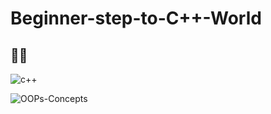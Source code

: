 # Beginner-step-to-C++-World
## 📸📸
![c++](https://user-images.githubusercontent.com/67586773/104596740-61c22d80-569a-11eb-86ae-afbf50980b64.png)

![OOPs-Concepts](https://user-images.githubusercontent.com/67586773/107034507-d04b6480-67dc-11eb-8f41-3c20d72891fc.jpg)

